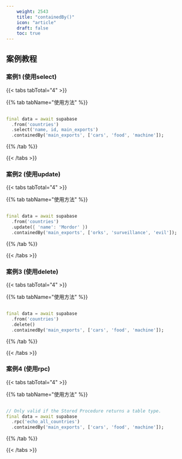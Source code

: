```yaml
---
    weight: 2543
    title: "containedBy()"
    icon: "article"
    draft: false
    toc: true
---
```




## 案例教程
### 案例1 (使用select)

{{< tabs tabTotal="4" >}}

  
  
  
  
{{% tab tabName="使用方法" %}}



```dart
                                                                              
final data = await supabase
  .from('countries')
  .select('name, id, main_exports')
  .containedBy('main_exports', ['cars', 'food', 'machine']);
```


{{% /tab %}}

{{< /tabs >}}


### 案例2 (使用update)

{{< tabs tabTotal="4" >}}

  
  
  
  
{{% tab tabName="使用方法" %}}



```dart
                                                                              
final data = await supabase
  .from('countries')
  .update({ 'name': 'Mordor' })
  .containedBy('main_exports', ['orks', 'surveillance', 'evil']);
```


{{% /tab %}}

{{< /tabs >}}




### 案例3 (使用delete)

{{< tabs tabTotal="4" >}}

  
  
  
  
{{% tab tabName="使用方法" %}}



```dart
                                                                              
final data = await supabase
  .from('countries')
  .delete()
  .containedBy('main_exports', ['cars', 'food', 'machine']);
```


{{% /tab %}}

{{< /tabs >}}


### 案例4 (使用rpc)

{{< tabs tabTotal="4" >}}

  
  
  
  
{{% tab tabName="使用方法" %}}



```dart
                                                                              
// Only valid if the Stored Procedure returns a table type.
final data = await supabase
  .rpc('echo_all_countries')
  .containedBy('main_exports', ['cars', 'food', 'machine']);
```


{{% /tab %}}

{{< /tabs >}}